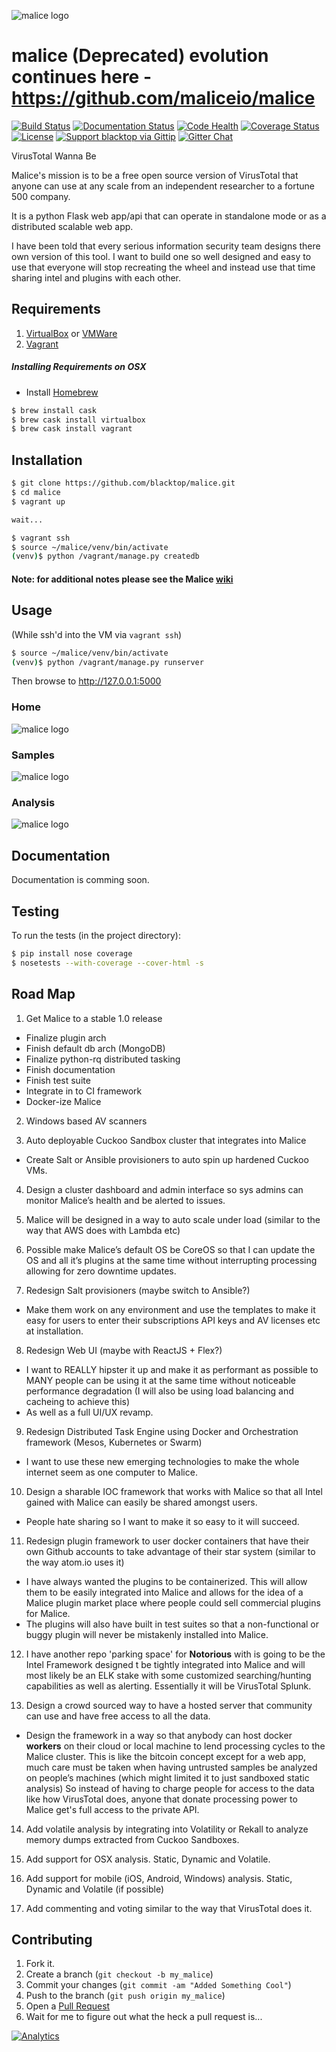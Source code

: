 ![malice logo][malice-logo]

malice (Deprecated) evolution continues here - https://github.com/maliceio/malice
===================
[![Build Status][travis-badge]](https://travis-ci.org/blacktop/malice)
[![Documentation Status][docs-badge]](http://malice.readthedocs.org/en/mongo/)
[![Code Health][health-badge]](https://landscape.io/github/blacktop/malice/master)
[![Coverage Status][cov-badge]](https://coveralls.io/r/blacktop/malice)
[![License][license]](http://www.apache.org/licenses/LICENSE-2.0)
[![Support blacktop via Gittip][gittip-badge]](https://www.gittip.com/blacktop/)
[![Gitter Chat][gitter-badge]](https://gitter.im/blacktop/malice)

VirusTotal Wanna Be

Malice's mission is to be a free open source version of VirusTotal that anyone can use at any scale from an independent researcher to a fortune 500 company.

It is a python Flask web app/api that can operate in standalone mode or as a distributed scalable web app.

I have been told that every serious information security team designs there own version of this tool.  I want to build one so well designed and easy to use that everyone will stop recreating the wheel and instead use that time sharing intel and plugins with each other.

Requirements
------------
1. [VirtualBox](https://www.virtualbox.org/wiki/Downloads) or [VMWare](https://www.vmware.com/products/fusion/)
2. [Vagrant](http://www.vagrantup.com/downloads.html)

##### Installing Requirements on OSX
 - Install [Homebrew](http://brew.sh)
```bash
$ brew install cask
$ brew cask install virtualbox
$ brew cask install vagrant
```

Installation
------------
```bash
$ git clone https://github.com/blacktop/malice.git
$ cd malice
$ vagrant up

wait...

$ vagrant ssh
$ source ~/malice/venv/bin/activate
(venv)$ python /vagrant/manage.py createdb
```
#### Note: for additional notes please see the Malice [wiki](https://github.com/blacktop/malice/wiki)
Usage
-----
(While ssh'd into the VM via ```vagrant ssh```)
```bash
$ source ~/malice/venv/bin/activate
(venv)$ python /vagrant/manage.py runserver
```

Then browse to http://127.0.0.1:5000

### Home
![malice logo][index]
### Samples
![malice logo][samples]
### Analysis
![malice logo][analysis]

Documentation
-------------
Documentation is comming soon.

Testing
-------
To run the tests (in the project directory):
```bash
$ pip install nose coverage
$ nosetests --with-coverage --cover-html -s
```

Road Map
--------

1) Get Malice to a stable 1.0 release
 - Finalize plugin arch
 - Finish default db arch (MongoDB)
 - Finalize python-rq distributed tasking
 - Finish documentation
 - Finish test suite
 - Integrate in to CI framework
 - Docker-ize Malice

2) Windows based AV scanners

3) Auto deployable Cuckoo Sandbox cluster that integrates into Malice
 - Create Salt or Ansible provisioners to auto spin up hardened Cuckoo VMs.

4) Design a cluster dashboard and admin interface so sys admins can monitor Malice’s health and be alerted to issues.  

5) Malice will be designed in a way to auto scale under load (similar to the way that AWS does with Lambda etc)

6) Possible make Malice’s default OS be CoreOS so that I can update the OS and all it’s plugins at the same time without interrupting processing allowing for zero downtime updates.

7) Redesign Salt provisioners (maybe switch to Ansible?)
 - Make them work on any environment and use the templates to make it easy for users to enter their subscriptions API keys and AV licenses etc at installation.

8) Redesign Web UI (maybe with ReactJS + Flex?)
 - I want to REALLY hipster it up and make it as performant as possible to MANY people can be using it at the same time without noticeable performance degradation (I will also be using load balancing and cacheing to achieve this)
 - As well as a full UI/UX revamp.

9) Redesign Distributed Task Engine using Docker and Orchestration framework (Mesos, Kubernetes or Swarm)
 - I want to use these new emerging technologies to make the whole internet seem as one computer to Malice.

10) Design a sharable IOC framework that works with Malice so that all Intel gained with Malice can easily be shared amongst users.
 - People hate sharing so I want to make it so easy to it will succeed.

11) Redesign plugin framework to user docker containers that have their own Github accounts to take advantage of their star system (similar to the way atom.io uses it)
 - I have always wanted the plugins to be containerized.  This will allow them to be easily integrated into Malice and allows for the idea of a Malice plugin market place where people could sell commercial plugins for Malice.
 - The plugins will also have built in test suites so that a non-functional or buggy plugin will never be mistakenly installed into Malice.

12) I have another repo 'parking space' for **Notorious** with is going to be the Intel Framework designed t be tightly integrated into Malice and will most likely be an ELK stake with some customized searching/hunting capabilities as well as alerting.  Essentially it will be VirusTotal Splunk.

13) Design a crowd sourced way to have a hosted server that community can use and have free access to all the data.  
 - Design the framework in a way so that anybody can host docker **workers** on their cloud or local machine to lend processing cycles to the Malice cluster.  This is like the bitcoin concept except for a web app, much care must be taken when having untrusted samples be analyzed on people’s machines (which might limited it to just sandboxed static analysis)  So instead of having to charge people for access to the data like how VirusTotal does, anyone that donate processing power to Malice get's full access to the private API.

14) Add volatile analysis by integrating into Volatility or Rekall to analyze memory dumps extracted from Cuckoo Sandboxes.

15) Add support for OSX analysis. Static, Dynamic and Volatile.

16) Add support for mobile (iOS, Android, Windows) analysis. Static, Dynamic and Volatile (if possible)

17) Add commenting and voting similar to the way that VirusTotal does it.

Contributing
------------
1. Fork it.
2. Create a branch (`git checkout -b my_malice`)
3. Commit your changes (`git commit -am "Added Something Cool"`)
4. Push to the branch (`git push origin my_malice`)
5. Open a [Pull Request](https://github.com/blacktop/malice/pulls)
6. Wait for me to figure out what the heck a pull request is...

<!-- Links -->
[malice-logo]: https://raw.githubusercontent.com/black-top/malice/master/app/static/img/logo/malice_logo.png
[travis-badge]: https://travis-ci.org/blacktop/malice.svg?branch=master
[docs-badge]: https://readthedocs.org/projects/malice/badge/?version=latest
[health-badge]: https://landscape.io/github/blacktop/malice/master/landscape.png
[cov-badge]: https://coveralls.io/repos/blacktop/malice/badge.svg?branch=master
[gittip-badge]: http://img.shields.io/gittip/blacktop.svg
[gitter-badge]: https://badges.gitter.im/blacktop/malice.png
[index]: https://raw.githubusercontent.com/blacktop/malice/master/docs/images/index.png
[samples]: https://raw.githubusercontent.com/blacktop/malice/master/docs/images/samples.png
[analysis]: https://raw.githubusercontent.com/blacktop/malice/master/docs/images/analysis.png
[license]: https://img.shields.io/badge/licence-Apache%202-blue.svg
[![Analytics](https://ga-beacon.appspot.com/UA-61764375-1/malice/readme?pixel)](https://github.com/igrigorik/ga-beacon)
